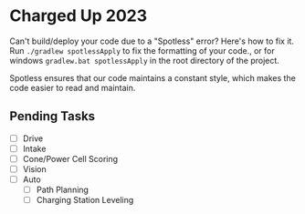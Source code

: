 # Charged Up 2023

Can't build/deploy your code due to a "Spotless" error? Here's how to fix it.
Run `./gradlew spotlessApply` to fix the formatting of your code., or for 
windows `gradlew.bat spotlessApply` in the root directory of the project.

Spotless ensures that our code maintains a constant style, which makes the code
easier to read and maintain.


## Pending Tasks
- [ ] Drive
- [ ] Intake
- [ ] Cone/Power Cell Scoring
- [ ] Vision
- [ ] Auto
	- [ ] Path Planning
	- [ ] Charging Station Leveling